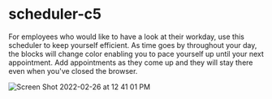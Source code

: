 # scheduler-c5

For employees who would like to have a look at their workday, use this scheduler to keep yourself efficient. As time goes by throughout your day, the blocks will change color enabling you to pace yourself up until your next appointment. Add appointments as they come up and they will stay there even when you've closed the browser. 

![Screen Shot 2022-02-26 at 12 41 01 PM](https://user-images.githubusercontent.com/96760168/155856841-bccf7857-8cbe-48bb-a621-daf3fa447203.png)
